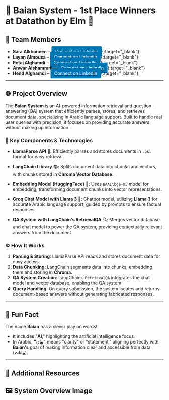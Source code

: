 # 🌟 Baian System - 1st Place Winners at Datathon by Elm 🌟

## 👥 Team Members

- **Sara Alkhoneen** – [<span style="padding: 8px 12px; background-color: #0077B5; color: white; border-radius: 4px; text-decoration: none;">Connect on LinkedIn</span>](https://www.linkedin.com/in/sara-alkhoneen-5a14a514a/){:target="_blank"}
- **Layan Almousa** – [<span style="padding: 8px 12px; background-color: #0077B5; color: white; border-radius: 4px; text-decoration: none;">Connect on LinkedIn</span>](https://www.linkedin.com/in/layanalmousa?utm_source=share&utm_campaign=share_via&utm_content=profile&utm_medium=ios_app){:target="_blank"}
- **Retaj Alghamdi** – [<span style="padding: 8px 12px; background-color: #0077B5; color: white; border-radius: 4px; text-decoration: none;">Connect on LinkedIn</span>](https://www.linkedin.com/in/ritaj-alghamdi-7594092a3?utm_source=share&utm_campaign=share_via&utm_content=profile&utm_medium=ios_app){:target="_blank"}
- **Anwar Alshamrani** – [<span style="padding: 8px 12px; background-color: #0077B5; color: white; border-radius: 4px; text-decoration: none;">Connect on LinkedIn</span>](https://www.linkedin.com/in/anwar-alshamrani-606702243/){:target="_blank"}
- **Hend Alghamdi** – [<span style="padding: 8px 12px; background-color: #0077B5; color: white; border-radius: 4px; text-decoration: none;">Connect on LinkedIn</span>](https://www.linkedin.com/in/hendalghamdi/){:target="_blank"}

---

## 🌐 Project Overview

The **Baian System** is an AI-powered information retrieval and question-answering (QA) system that efficiently parses, stores, and retrieves document data, specializing in Arabic language support. Built to handle real user queries with precision, it focuses on providing accurate answers without making up information.

### 🔑 Key Components & Technologies

- **LlamaParse API** 📄: Efficiently parses and stores documents in `.pkl` format for easy retrieval.

- **LangChain Library** 📚: Splits document data into chunks and vectors, with chunks stored in **Chroma Vector Database**.

- **Embedding Model (HuggingFace)** 🤖: Uses `BAAI\bge-m3` model for embedding, transforming document chunks into vector representations.

- **Groq Chat Model with Llama 3** 💬: Chatbot model, utilizing **Llama 3** for accurate Arabic language support, guided by prompts to ensure factual responses.

- **QA System with LangChain's RetrievalQA** 🔍: Merges vector database and chat model to power the QA system, providing contextually relevant answers from the document.

### ⚙️ How It Works

1. **Parsing & Storing**: LlamaParse API reads and stores document data for easy access.
2. **Data Chunking**: LangChain segments data into chunks, embedding them and storing in **Chroma**.
3. **QA System Creation**: LangChain’s `RetrievalQA` integrates the chat model and vector database, enabling the QA system.
4. **Query Handling**: On query submission, the system locates and returns document-based answers without generating fabricated responses.

---

## 🎉 Fun Fact

The name **Baian** has a clever play on words!  
- It includes "**AI**," highlighting the artificial intelligence focus.
- In Arabic, **"بيان"** means "clarity" or "statement," aligning perfectly with **Baian's** goal of making information clear and accessible from data (**بيانات**).

---

## 📌 Additional Resources

## 🖼️ System Overview Image


